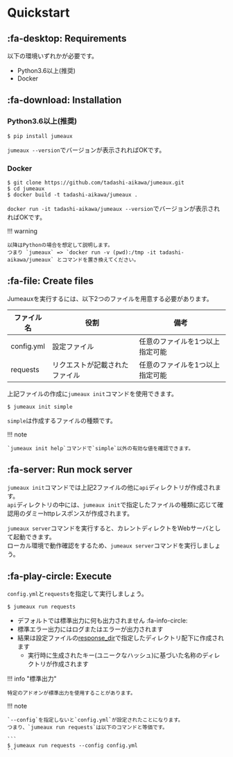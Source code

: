 Quickstart
==========

:fa-desktop: Requirements
-------------------------

以下の環境いずれかが必要です。

* Python3.6以上(推奨)
* Docker


:fa-download: Installation
--------------------------

### Python3.6以上(推奨)

```
$ pip install jumeaux
```

`jumeaux --version`でバージョンが表示されればOKです。

### Docker

```
$ git clone https://github.com/tadashi-aikawa/jumeaux.git
$ cd jumeaux
$ docker build -t tadashi-aikawa/jumeaux .
```

`docker run -it tadashi-aikawa/jumeaux --version`でバージョンが表示されればOKです。

!!! warning

    以降はPythonの場合を想定して説明します。
    つまり `jumeaux` => `docker run -v (pwd):/tmp -it tadashi-aikawa/jumeaux` とコマンドを置き換えてください。


:fa-file: Create files
----------------------

Jumeauxを実行するには、以下2つのファイルを用意する必要があります。

| ファイル名 |              役割              |              備考               |
| ---------- | ------------------------------ | ------------------------------- |
| config.yml | 設定ファイル                   | 任意のファイルを1つ以上指定可能 |
| requests   | リクエストが記載されたファイル | 任意のファイルを1つ以上指定可能 |

上記ファイルの作成に`jumeaux init`コマンドを使用できます。

```
$ jumeaux init simple
```

`simple`は作成するファイルの種類です。

!!! note

    `jumeaux init help`コマンドで`simple`以外の有効な値を確認できます。


:fa-server: Run mock server
---------------------------

`jumeaux init`コマンドでは上記2ファイルの他に`api`ディレクトリが作成されます。  
`api`ディレクトリの中には、`jumeaux init`で指定したファイルの種類に応じて確認用のダミーhttpレスポンスが作成されます。

`jumeaux server`コマンドを実行すると、カレントディレクトをWebサーバとして起動できます。  
ローカル環境で動作確認をするため、`jumeaux server`コマンドを実行しましょう。


:fa-play-circle: Execute
------------------------

`config.yml`と`requests`を指定して実行しましょう。

```
$ jumeaux run requests
```

* デフォルトでは標準出力に何も出力されません :fa-info-circle:
* 標準エラー出力にはログまたはエラーが出力されます
* 結果は設定ファイルの[response_dir]で指定したディレクトリ配下に作成されます
    * 実行時に生成されたキー(ユニークなハッシュ)に基づいた名称のディレクトリが作成されます

!!! info "標準出力"

    特定のアドオンが標準出力を使用することがあります。

!!! note

    `--config`を指定しないと`config.yml`が設定されたことになります。
    つまり、`jumeaux run requests`は以下のコマンドと等価です。

    ```
    $ jumeaux run requests --config config.yml
    ```

[response_dir]: https://tadashi-aikawa.github.io/jumeaux/ja/getstarted/configuration/#outputsummary

